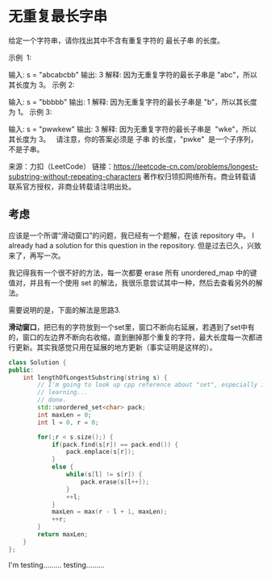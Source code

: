 # 无重复最长字串

给定一个字符串，请你找出其中不含有重复字符的 最长子串 的长度。

示例  1:

输入: s = "abcabcbb"
输出: 3
解释: 因为无重复字符的最长子串是 "abc"，所以其长度为 3。
示例 2:

输入: s = "bbbbb"
输出: 1
解释: 因为无重复字符的最长子串是 "b"，所以其长度为 1。
示例 3:

输入: s = "pwwkew"
输出: 3
解释: 因为无重复字符的最长子串是  "wke"，所以其长度为 3。
  请注意，你的答案必须是 子串 的长度，"pwke"  是一个子序列，不是子串。

来源：力扣（LeetCode）
链接：https://leetcode-cn.com/problems/longest-substring-without-repeating-characters
著作权归领扣网络所有。商业转载请联系官方授权，非商业转载请注明出处。

## 考虑

应该是一个所谓“滑动窗口”的问题，我已经有一个题解，在该 repository 中。 I already had a solution for this question in the repository. 但是过去已久，兴致来了，再写一次。

我记得我有一个很不好的方法，每一次都要 erase 所有 unordered_map 中的键值对，并且有一个使用 set 的解法，我很乐意尝试其中一种，然后去查看另外的解法。

需要说明的是，下面的解法是思路3.

**滑动窗口**，把已有的字符放到一个set里，窗口不断向右延展，若遇到了set中有的，窗口的左边界不断向右收缩，直到删掉那个重复的字符，最大长度每一次都进行更新。其实我感觉只用在延展的地方更新（事实证明是这样的）。

<!-- lalala -->

```C++
class Solution {
public:
    int lengthOfLongestSubstring(string s) {
        // I'm going to look up cpp reference about "set", especially its methods.
        // learning...
        // done.
        std::unordered_set<char> pack;
        int maxLen = 0;
        int l = 0, r = 0;

        for(;r < s.size();) {
            if(pack.find(s[r]) == pack.end()) {
                pack.emplace(s[r]);
            }
            else {
                while(s[l] != s[r]) {
                    pack.erase(s[l++]);
                }
                ++l;
            }
            maxLen = max(r - l + 1, maxLen);
            ++r;
        }
        return maxLen;
    }   
};

```


I'm testing.........
testing.........